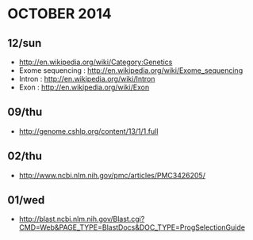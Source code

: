 # OCTOBER 2014

## 12/sun
- http://en.wikipedia.org/wiki/Category:Genetics
- Exome sequencing : http://en.wikipedia.org/wiki/Exome_sequencing
- Intron : http://en.wikipedia.org/wiki/Intron
- Exon : http://en.wikipedia.org/wiki/Exon


## 09/thu
- http://genome.cshlp.org/content/13/1/1.full

## 02/thu
- http://www.ncbi.nlm.nih.gov/pmc/articles/PMC3426205/

## 01/wed
- http://blast.ncbi.nlm.nih.gov/Blast.cgi?CMD=Web&PAGE_TYPE=BlastDocs&DOC_TYPE=ProgSelectionGuide
